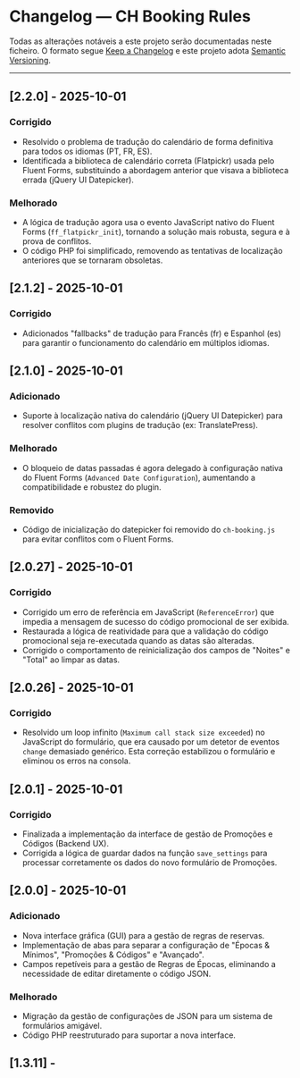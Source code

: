 # Changelog — CH Booking Rules

Todas as alterações notáveis a este projeto serão documentadas neste ficheiro.
O formato segue [Keep a Changelog](https://keepachangelog.com/pt-PT/1.0.0/)
e este projeto adota [Semantic Versioning](https://semver.org/lang/pt-PT/).

---
## [2.2.0] - 2025-10-01
### Corrigido
- Resolvido o problema de tradução do calendário de forma definitiva para todos os idiomas (PT, FR, ES).
- Identificada a biblioteca de calendário correta (Flatpickr) usada pelo Fluent Forms, substituindo a abordagem anterior que visava a biblioteca errada (jQuery UI Datepicker).

### Melhorado
- A lógica de tradução agora usa o evento JavaScript nativo do Fluent Forms (`ff_flatpickr_init`), tornando a solução mais robusta, segura e à prova de conflitos.
- O código PHP foi simplificado, removendo as tentativas de localização anteriores que se tornaram obsoletas.

## [2.1.2] - 2025-10-01
### Corrigido
- Adicionados "fallbacks" de tradução para Francês (fr) e Espanhol (es) para garantir o funcionamento do calendário em múltiplos idiomas.

## [2.1.0] - 2025-10-01
### Adicionado
- Suporte à localização nativa do calendário (jQuery UI Datepicker) para resolver conflitos com plugins de tradução (ex: TranslatePress).

### Melhorado
- O bloqueio de datas passadas é agora delegado à configuração nativa do Fluent Forms (`Advanced Date Configuration`), aumentando a compatibilidade e robustez do plugin.

### Removido
- Código de inicialização do datepicker foi removido do `ch-booking.js` para evitar conflitos com o Fluent Forms.

## [2.0.27] - 2025-10-01
### Corrigido
- Corrigido um erro de referência em JavaScript (`ReferenceError`) que impedia a mensagem de sucesso do código promocional de ser exibida.
- Restaurada a lógica de reatividade para que a validação do código promocional seja re-executada quando as datas são alteradas.
- Corrigido o comportamento de reinicialização dos campos de "Noites" e "Total" ao limpar as datas.

## [2.0.26] - 2025-10-01
### Corrigido
- Resolvido um loop infinito (`Maximum call stack size exceeded`) no JavaScript do formulário, que era causado por um detetor de eventos `change` demasiado genérico. Esta correção estabilizou o formulário e eliminou os erros na consola.

## [2.0.1] - 2025-10-01
### Corrigido
- Finalizada a implementação da interface de gestão de Promoções e Códigos (Backend UX).
- Corrigida a lógica de guardar dados na função `save_settings` para processar corretamente os dados do novo formulário de Promoções.

## [2.0.0] - 2025-10-01
### Adicionado
- Nova interface gráfica (GUI) para a gestão de regras de reservas.
- Implementação de abas para separar a configuração de "Épocas & Mínimos", "Promoções & Códigos" e "Avançado".
- Campos repetíveis para a gestão de Regras de Épocas, eliminando a necessidade de editar diretamente o código JSON.

### Melhorado
- Migração da gestão de configurações de JSON para um sistema de formulários amigável.
- Código PHP reestruturado para suportar a nova interface.

## [1.3.11] -